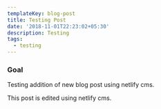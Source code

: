 ```yaml
---
templateKey: blog-post
title: Testing Post
date: '2018-11-01T22:23:02+05:30'
description: Testing
tags:
  - testing
---
```

### Goal

Testing addition of new blog post using netlify cms.

This post is edited using netlify cms.
